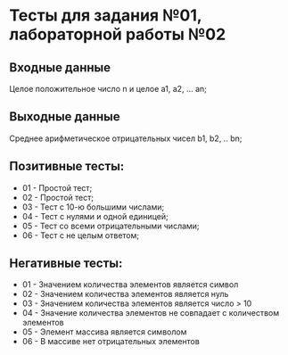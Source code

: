 # Тесты для задания №01, лабораторной работы №02

## Входные данные
Целое положительное число n и целое a1, a2, ... an;

## Выходные данные
Среднее арифметическое отрицательных чисел b1, b2, .. bn;

## Позитивные тесты:
- 01 - Простой тест;
- 02 - Простой тест;
- 03 - Тест с 10-ю большими числами;
- 04 - Тест с нулями и одной единицей;
- 05 - Тест со всеми отрицательными числами;
- 06 - Тест с не целым ответом;

## Негативные тесты:
- 01 - Значением количества элементов является символ
- 02 - Значением количества элементов является нуль
- 03 - Значением количества элементов является число > 10
- 04 - Значение количества элементов не совпадает с количеством элементов
- 05 - Элемент массива является символом
- 06 - В массиве нет отрицательных элементов
